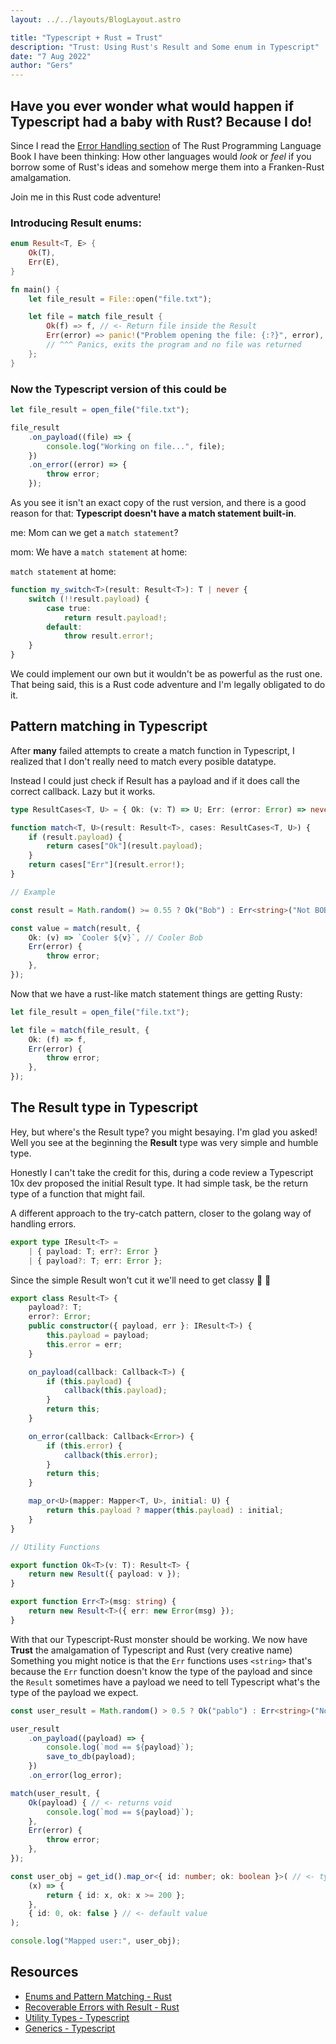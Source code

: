```yaml
---
layout: ../../layouts/BlogLayout.astro

title: "Typescript + Rust = Trust"
description: "Trust: Using Rust's Result and Some enum in Typescript"
date: "7 Aug 2022"
author: "Gers"
---
```


## Have you ever wonder what would happen if Typescript had a baby with Rust? Because I do!

Since I read the [Error Handling section](https://doc.rust-lang.org/book/ch09-02-recoverable-errors-with-result.html?highlight=Result#recoverable-errors-with-result) of The Rust Programming Language Book I have been thinking: How other languages would _look_ or _feel_ if you borrow some of Rust's ideas and somehow merge them into a Franken-Rust amalgamation.

Join me in this Rust code adventure!

### Introducing Result enums:
```rs
enum Result<T, E> {
    Ok(T),
    Err(E),
}
```

```rs
fn main() {
    let file_result = File::open("file.txt");

    let file = match file_result {
        Ok(f) => f, // <- Return file inside the Result
        Err(error) => panic!("Problem opening the file: {:?}", error), 
        // ^^^ Panics, exits the program and no file was returned
    };
}
```

### Now the Typescript version of this could be
```ts
let file_result = open_file("file.txt");

file_result
    .on_payload((file) => {
        console.log("Working on file...", file);
    })
    .on_error((error) => {
        throw error;
    });
```

As you see it isn't an exact copy of the rust version, and there is a good reason for that: **Typescript doesn't have a match statement built-in**.

me: Mom can we get a `match statement`?

mom: We have a `match statement` at home:

`match statement` at home:

```ts
function my_switch<T>(result: Result<T>): T | never {
    switch (!!result.payload) {
        case true:
            return result.payload!;
        default:
            throw result.error!;
    }
}
```

We could implement our own but it wouldn't be as powerful as the rust one. That being said, this is a Rust code adventure and I'm legally obligated to do it.

## Pattern matching in Typescript

After **many** failed attempts to create a match function in Typescript, I realized that I don't really need to match every posible datatype.

Instead I could just check if Result has a payload and if it does call the correct callback. Lazy but it works.

```ts
type ResultCases<T, U> = { Ok: (v: T) => U; Err: (error: Error) => never };

function match<T, U>(result: Result<T>, cases: ResultCases<T, U>) {
    if (result.payload) {
        return cases["Ok"](result.payload);
    }
    return cases["Err"](result.error!);
}

// Example

const result = Math.random() >= 0.55 ? Ok("Bob") : Err<string>("Not BOB");

const value = match(result, {
    Ok: (v) => `Cooler ${v}`, // Cooler Bob
    Err(error) {
        throw error;
    },
});
```

Now that we have a rust-like match statement things are getting Rusty:

```ts
let file_result = open_file("file.txt");

let file = match(file_result, {
    Ok: (f) => f,
    Err(error) {
        throw error;
    },
});
```
## The Result type in Typescript
Hey, but where's the Result type? you might besaying. I'm glad you asked! Well you see at the beginning the **Result** type was very simple and humble type.

Honestly I can't take the credit for this, during a code review a Typescript 10x dev proposed the initial Result type.
It had simple task, be the return type of a function that might fail.

A different approach to the try-catch pattern, closer to the golang way of handling errors.

```ts
export type IResult<T> =
    | { payload: T; err?: Error }
    | { payload?: T; err: Error };
```

Since the simple Result won't cut it we'll need to get classy 🎩 🧐

```ts
export class Result<T> {
    payload?: T;
    error?: Error;
    public constructor({ payload, err }: IResult<T>) {
        this.payload = payload;
        this.error = err;
    }

    on_payload(callback: Callback<T>) {
        if (this.payload) {
            callback(this.payload);
        }
        return this;
    }

    on_error(callback: Callback<Error>) {
        if (this.error) {
            callback(this.error);
        }
        return this;
    }

    map_or<U>(mapper: Mapper<T, U>, initial: U) {
        return this.payload ? mapper(this.payload) : initial;
    }
}

// Utility Functions

export function Ok<T>(v: T): Result<T> {
    return new Result({ payload: v });
}

export function Err<T>(msg: string) {
    return new Result<T>({ err: new Error(msg) });
}
```

With that our Typescript-Rust monster should be working. We now have **Trust** the amalgamation of Typescript and Rust (very creative name)
Something you might notice is that the `Err` functions uses `<string>` that's because the `Err` function doesn't know the type of the payload
and since the `Result` sometimes have a payload we need to tell Typescript what's the type of the payload we expect.

```ts
const user_result = Math.random() > 0.5 ? Ok("pablo") : Err<string>("No pablo");

user_result
    .on_payload((payload) => {
        console.log(`mod == ${payload}`);
        save_to_db(payload);
    })
    .on_error(log_error);

match(user_result, {
    Ok(payload) { // <- returns void
        console.log(`mod == ${payload}`);
    },
    Err(error) {
        throw error;
    },
});

const user_obj = get_id().map_or<{ id: number; ok: boolean }>( // <- type is optional
    (x) => {
        return { id: x, ok: x >= 200 };
    },
    { id: 0, ok: false } // <- default value
);

console.log("Mapped user:", user_obj);
```

## Resources

- [Enums and Pattern Matching - Rust](https://doc.rust-lang.org/book/ch06-00-enums.html)
- [Recoverable Errors with Result - Rust](https://doc.rust-lang.org/book/ch09-02-recoverable-errors-with-result.html)
- [Utility Types - Typescript](https://www.typescriptlang.org/docs/handbook/utility-types.html)
- [Generics - Typescript](https://www.typescriptlang.org/docs/handbook/2/generics.html)